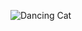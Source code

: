![Dancing Cat](https://media0.giphy.com/media/v1.Y2lkPTc5MGI3NjExMnNsMHJwNHdmd2t4NWEzYmw5bnNnM2h6NHJkZmtubnlyenZ1NTJrciZlcD12MV9pbnRlcm5hbF9naWZfYnlfaWQmY3Q9dHM/Cg9oeBXqFayCq26ggf/giphy.webp)
